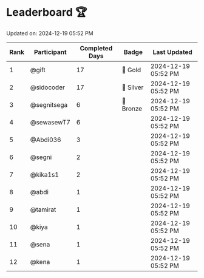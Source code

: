 # Leaderboard 🏆

Updated on: 2024-12-19 05:52 PM

| Rank | Participant       | Completed Days | Badge      | Last Updated         |
|------|-------------------|----------------|------------|----------------------|
| 1    | @gift             | 17             | 🏅 Gold     | 2024-12-19 05:52 PM |
| 2    | @sidocoder        | 17             | 🥈 Silver   | 2024-12-19 05:52 PM |
| 3    | @segnitsega       | 6              | 🥉 Bronze   | 2024-12-19 05:52 PM |
| 4    | @sewasewT7        | 6              |            | 2024-12-19 05:52 PM |
| 5    | @Abdi036          | 3              |            | 2024-12-19 05:52 PM |
| 6    | @segni            | 2              |            | 2024-12-19 05:52 PM |
| 7    | @kika1s1          | 2              |            | 2024-12-19 05:52 PM |
| 8    | @abdi             | 1              |            | 2024-12-19 05:52 PM |
| 9    | @tamirat          | 1              |            | 2024-12-19 05:52 PM |
| 10   | @kiya             | 1              |            | 2024-12-19 05:52 PM |
| 11   | @sena             | 1              |            | 2024-12-19 05:52 PM |
| 12   | @kena             | 1              |            | 2024-12-19 05:52 PM |
